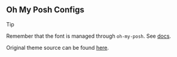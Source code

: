 ## Oh My Posh Configs

> [!TIP]
> Remember that the font is managed through `oh-my-posh`.
> See [docs](https://ohmyposh.dev/docs/installation/fonts).

Original theme source can be found [here](https://raw.githubusercontent.com/JanDeDobbeleer/oh-my-posh/refs/heads/main/themes/catppuccin.omp.json).
